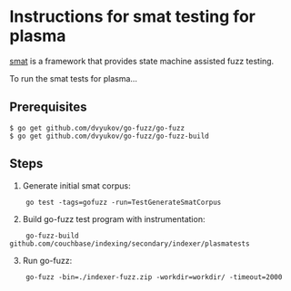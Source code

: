 # Instructions for smat testing for plasma

[smat](https://github.com/mschoch/smat) is a framework that provides
state machine assisted fuzz testing.

To run the smat tests for plasma...

## Prerequisites

    $ go get github.com/dvyukov/go-fuzz/go-fuzz
    $ go get github.com/dvyukov/go-fuzz/go-fuzz-build

## Steps

1.  Generate initial smat corpus:
```
    go test -tags=gofuzz -run=TestGenerateSmatCorpus
```

2.  Build go-fuzz test program with instrumentation:
```
    go-fuzz-build github.com/couchbase/indexing/secondary/indexer/plasmatests
```

3.  Run go-fuzz:
```
    go-fuzz -bin=./indexer-fuzz.zip -workdir=workdir/ -timeout=2000
```
